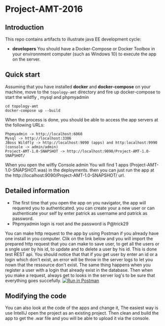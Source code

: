 # Project-AMT-2016

## Introduction

This repo contains artifacts to illustrate  java EE development cycle:

* **developers**  You should have a Docker-Compose or Docker Toolbox in your environnment computer (such as Windows 10) to execute the app on the server.

## Quick start

Assuming that you have installed **docker** and **docker-compose** on your machine, move to the `topology-amt` directory and fire up docker-compose to start the wildfly , mysql and phpmyadmin

```
cd topology-amt
docker-compose up --build
```
When the process is done, you should be able to access the app servers at the following URLs:

```
Phpmyadmin -> http://localhost:6060 
Mysql -> http://localhost:3306
JBoss Wildfly -> http://localhost:9090 (apps) and http:localhost:9990 (console -> admin/admin)
Project-AMT-1.0-SNAPSHOT -> http://localhost:9090/Project-AMT-1.0-SNAPSHOT/
```
When you open the wilfly Console admin You will find 1 apps (Project-AMT-1.0-SNAPSHOT.was) in the deployments. then you can just run the 
app at the http://localhost:9090/Project-AMT-1.0-SNAPSHOT/ url.

## Detailed information
- The first time that you open the app on you navigator, the app will requered you to authenticated. you can create your a new user or can authenticate your self by enter patrick as username and patrick as password.
- Phpmyadmin login is root and the password is P@trick29

You can make http request to the app by using Postman if you already have one install in you computer. Clik on the link below and you will import the prepared http request that you can make to save user, to get all the users or a sngle user by his id, to update and to delete a user by his id. This is done test REST api. You should notice that that if you get user by enter an id or a login which don't exist, an error will be throw in the server logs to let you nown that the ressource don't exist. The same thing happens when you register a user with a login that already exist in the database. Then when you make a request, always get to looks in the server log's to be sure that everything goes succefully. 
[![Run in Postman](https://run.pstmn.io/button.svg)](https://app.getpostman.com/run-collection/9568f96cf888f39e5db9#?env%5BProject-AMT%5D=W3sidHlwZSI6InRleHQiLCJlbmFibGVkIjp0cnVlLCJrZXkiOiJVUkxfUFJFRklYIiwidmFsdWUiOiJodHRwOi8vbG9jYWxob3N0OjkwOTAvUHJvamVjdC1BTVQtMS4wLVNOQVBTSE9UIn0seyJ0eXBlIjoidGV4dCIsImVuYWJsZWQiOnRydWUsImtleSI6IiIsInZhbHVlIjoiIn1d)
## Modifying the code

You can also look at the code of the apps and change it, The easiest way is use IntelliJ open the project as an existing project. Then clean and build the app to get the .war file and you will be able to upload it via the console.

